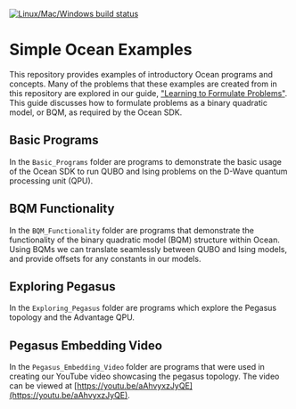 [![Linux/Mac/Windows build status](
  https://circleci.com/gh/dwave-examples/simple-ocean-programs.svg?style=svg)](
  https://circleci.com/gh/dwave-examples/simple-ocean-programs)

# Simple Ocean Examples

This repository provides examples of introductory Ocean programs and concepts.
Many of the problems that these examples are created from in this repository
are explored in our guide, ["Learning to Formulate Problems"](https://docs.dwavesys.com/docs/latest/c_pf_3.html#social-networks-friends-and-enemies).  This guide
discusses how to formulate problems as a binary quadratic model, or BQM, as
required by the Ocean SDK.

## Basic Programs

In the `Basic_Programs` folder are programs to demonstrate the basic usage of
the Ocean SDK to run QUBO and Ising problems on the D-Wave quantum processing
unit (QPU).

## BQM Functionality

In the `BQM_Functionality` folder are programs that demonstrate the
functionality of the binary quadratic model (BQM) structure within Ocean.
Using BQMs we can translate seamlessly between QUBO and Ising models, and
provide offsets for any constants in our models.

## Exploring Pegasus

In the `Exploring_Pegasus` folder are programs which explore the 
Pegasus topology and the Advantage QPU.

## Pegasus Embedding Video

In the `Pegasus_Embedding_Video` folder are programs that were used in creating
our YouTube video showcasing the pegasus topology.  The video can be viewed at
[https://youtu.be/aAhvyxzJyQE](https://youtu.be/aAhvyxzJyQE).
